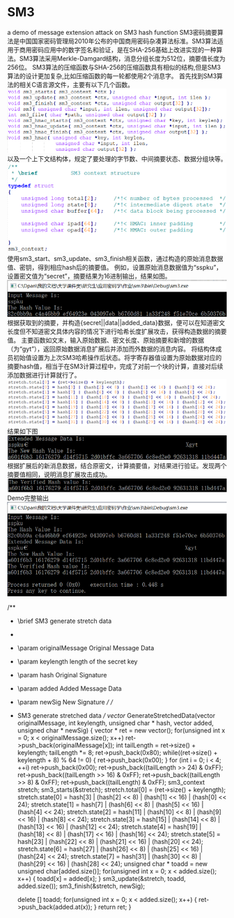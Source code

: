 # SM3
a demo of message extension attack on SM3 hash function
SM3密码摘要算法是中国国家密码管理局2010年公布的中国商用密码杂凑算法标准。SM3算法适用于商用密码应用中的数字签名和验证，是在SHA-256基础上改进实现的一种算法。SM3算法采用Merkle-Damgard结构，消息分组长度为512位，摘要值长度为256位。
SM3算法的压缩函数与SHA-256的压缩函数具有相似的结构,但是SM3算法的设计更加复杂,比如压缩函数的每一轮都使用2个消息字。
首先找到SM3算法的相关C语言源文件，主要有以下几个函数。
![Image text](https://github.com/gytsg/SM3/blob/master/images/1.png)
  以及一个上下文结构体，规定了要处理的字节数、中间摘要状态、数据分组块等。
![Image text](https://github.com/gytsg/SM3/blob/master/images/2.png)
使用sm3_start、sm3_update、sm3_finish相关函数，通过构造的原始消息数据值、密钥，得到相应hash后的摘要值。
例如，设置原始消息数据值为“sspku”，设置密文值为“secret”，摘要结果为16进制输出，结果如图。
![Image text](https://github.com/gytsg/SM3/blob/master/images/4.png)
根据获取到的摘要，并构造{secret||data||added_data}数据，便可以在知道密文长度但不知道密文具体内容的情况下进行哈希长度扩展攻击，获得构造数据的摘要值。
主要函数如文末，输入原始数据、密文长度、原始摘要和新增的数据（为“gyt”），返回原始数据消息扩展后并添加而外数据的消息内容。
将结构体成员初始值设置为上次SM3哈希操作后状态。将字寄存器值设置为原始数据对应的摘要hash值，相当于在SM3计算过程中，完成了对前一个块的计算，直接对后续添加数据进行计算就行了。
![Image text](https://github.com/gytsg/SM3/blob/master/images/3.png)
结果如下图
![Image text](https://github.com/gytsg/SM3/blob/master/images/5.png)
根据扩展后的新消息数据，结合原密文，计算摘要值，对结果进行验证。发现两个摘要值相同，说明消息扩展攻击成功。
![Image text](https://github.com/gytsg/SM3/blob/master/images/6.png)
Demo完整输出
![Image text](https://github.com/gytsg/SM3/blob/master/images/7.png)


/**
 * \brief          SM3 generate stretch data
 *
 * \param originalMessage      Original Message Data
 * \param keylength            length of the secret key
 * \param hash                 Original Signature
 * \param added                Added Message Data
 * \param newSig               New Signature
 */
/*
* SM3 generate stretched data
*/
vector<unsigned char>* GenerateStretchedData(vector<unsigned char> originalMessage, int keylength,
                                             unsigned char * hash, vector<unsigned char> added,
                                             unsigned char * newSig)
{
	vector<unsigned char> * ret = new vector<unsigned char>();
	for(unsigned int x = 0; x < originalMessage.size(); x++)
		ret->push_back(originalMessage[x]);
	int tailLength = ret->size() + keylength;
	tailLength *= 8;
	ret->push_back(0x80);
	while((ret->size() + keylength + 8) % 64 != 0)
	{
		ret->push_back(0x00);
	}
	for (int i = 0; i < 4; ++i)
		ret->push_back(0x00);
	ret->push_back((tailLength >> 24) & 0xFF);
	ret->push_back((tailLength >> 16) & 0xFF);
	ret->push_back((tailLength >> 8) & 0xFF);
	ret->push_back((tailLength) & 0xFF);
	sm3_context stretch;
	sm3_starts(&stretch);
	stretch.total[0] = (ret->size() + keylength);
	stretch.state[0] = hash[3] | (hash[2] << 8) | (hash[1] << 16) | (hash[0] << 24);
	stretch.state[1] = hash[7] | (hash[6] << 8) | (hash[5] << 16) | (hash[4] << 24);
	stretch.state[2] = hash[11] | (hash[10] << 8) | (hash[9] << 16) | (hash[8] << 24);
	stretch.state[3] = hash[15] | (hash[14] << 8) | (hash[13] << 16) | (hash[12] << 24);
	stretch.state[4] = hash[19] | (hash[18] << 8) | (hash[17] << 16) | (hash[16] << 24);
	stretch.state[5] = hash[23] | (hash[22] << 8) | (hash[21] << 16) | (hash[20] << 24);
	stretch.state[6] = hash[27] | (hash[26] << 8) | (hash[25] << 16) | (hash[24] << 24);
	stretch.state[7] = hash[31] | (hash[30] << 8) | (hash[29] << 16) | (hash[28] << 24);
	unsigned char * toadd = new unsigned char[added.size()];
	for(unsigned int x = 0; x < added.size(); x++)
	{
		toadd[x] = added[x];
	}
	sm3_update(&stretch, toadd, added.size());
	sm3_finish(&stretch, newSig);

	delete [] toadd;
	for(unsigned int x = 0; x < added.size(); x++)
	{
		ret->push_back(added.at(x));
	}
	return ret;
}
